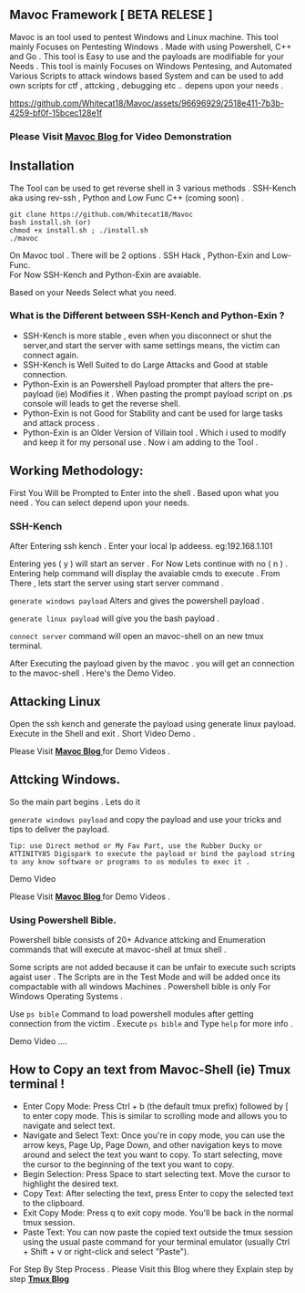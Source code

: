 
## Mavoc Framework [ BETA RELESE ]

Mavoc is an tool used to pentest Windows and Linux machine. This tool mainly Focuses on Pentesting Windows . Made with using Powershell, C++ and Go . This tool is Easy to use and the payloads are modifiable for your Needs . This tool is mainly Focuses on Windows Pentesing, and Automated Various Scripts to attack windows based System and can be used to add own scripts for ctf , attcking , debugging etc .. depens upon your needs .

 
https://github.com/Whitecat18/Mavoc/assets/96696929/2518e411-7b3b-4259-bf0f-15bcec128e1f

<h3> Please Visit <b> <a href="https://www.smukx.site/tool-walkthrough/mavoc-tool-walkthrough" > Mavoc Blog </a></b> for Video Demonstration</h3>

## Installation 

The Tool can be used to get reverse shell in 3 various methods . SSH-Kench aka using rev-ssh , Python and Low Func C++ (coming soon) .

```
git clone https://github.com/Whitecat18/Mavoc
bash install.sh (or) 
chmod +x install.sh ; ./install.sh
./mavoc
```

On Mavoc tool . There will be 2 options . SSH Hack , Python-Exin and Low-Func. <br>
For Now SSH-Kench and Python-Exin are avaiable.

Based on your Needs Select what you need.

### What is the Different between SSH-Kench and Python-Exin ?

* SSH-Kench is more stable , even when you disconnect or shut the server,and start the server with same settings means, the victim can connect again.
* SSH-Kench is Well Suited to do Large Attacks and Good at stable connection.
* Python-Exin is an Powershell Payload prompter that alters the pre-payload (ie) Modifies it . When pasting the prompt payload script on .ps console will leads to get the reverse shell. 
* Python-Exin is not Good for Stability and cant be used for large tasks and attack process . 
* Python-Exin is an Older Version of Villain tool . Which i used to modify and keep it for my personal use . Now i am adding to the Tool .

## Working Methodology:

First You Will be Prompted to Enter into the shell . Based upon what you need . You can select depend upon your needs.

### SSH-Kench
After Entering ssh kench . Enter your local Ip addeess. eg:192.168.1.101 <br>

Entering yes ( y ) will start an server . For Now Lets continue with  no ( n ) . 
Entering help command will display the avaiable cmds to execute . From There , lets start the server using start server command .   

`generate windows payload` Alters and gives the powershell payload .

`generate linux payload` will give you the bash payload .

`connect server` command will open an mavoc-shell on an new tmux terminal. 


After Executing the payload given by the mavoc . you will get an connection to the mavoc-shell . 
Here's the Demo Video.

## Attacking Linux 

Open the ssh kench and generate the payload using generate linux payload. Execute in the Shell and exit . Short Video Demo . 

Please Visit <b> <a href="https://www.smukx.site/tool-walkthrough/mavoc-tool-walkthrough" > Mavoc Blog </a></b> for Demo Videos .

## Attcking Windows.

So the main part begins  . Lets do it

`generate windows payload` and copy the payload and use your tricks and tips to deliver the payload.

```
Tip: use Direct method or My Fav Part, use the Rubber Ducky or ATTINITY85 Digispark to execute the payload or bind the payload string to any know software or programs to os modules to exec it .   
```
Demo Video

Please Visit <b> <a href="https://www.smukx.site/tool-walkthrough/mavoc-tool-walkthrough" > Mavoc Blog </a></b> for Demo Videos .



### Using Powershell Bible.

Powershell bible consists of 20+ Advance attcking and Enumeration commands that will execute at 
mavoc-shell at tmux shell .

Some scripts are not added because it can be unfair to execute such scripts agaist user .  The Scripts are in the Test Mode and will be added once its compactable with all windows Machines . Powershell bible is only For Windows Operating Systems .  

Use `ps bible` Command to load powershell modules after getting connection from the victim . Execute `ps bible` and Type `help` for more info .

Demo Video ....
  

## How to Copy an text from Mavoc-Shell (ie) Tmux terminal  !  

* Enter Copy Mode: Press Ctrl + b (the default tmux prefix) followed by [ to enter copy mode. This is similar to scrolling mode and allows you to navigate and select text.
* Navigate and Select Text: Once you're in copy mode, you can use the arrow keys, Page Up, Page Down, and other navigation keys to move around and select the text you want to copy. To start selecting, move the cursor to the beginning of the text you want to copy.
* Begin Selection: Press Space to start selecting text. Move the cursor to highlight the desired text.
* Copy Text: After selecting the text, press Enter to copy the selected text to the clipboard.
* Exit Copy Mode: Press q to exit copy mode. You'll be back in the normal tmux session.
* Paste Text: You can now paste the copied text outside the tmux session using the usual paste command for your terminal emulator (usually Ctrl + Shift + v or right-click and select "Paste").

For Step By Step Process . Please Visit this Blog where they Explain step by step <b><a href="https://www.fosslinux.com/105809/tmux-copy-paste-mode-tips-and-tricks-for-productivity.htm#:~:text=Once%20you%20have%20selected%20the,text%20you%20want%20to%20paste" > Tmux Blog </a></b>
